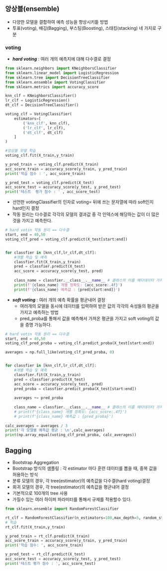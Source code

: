 ## 앙상블(ensemble)
- 다양한 모델을 결합하여 예측 성능을 향상시키틑 방법
- 투표(voting), 배깅(Bagging), 부스팅(Boosting), 스태킹(stacking) 네 가지로 구분

### voting
- ***hard voting*** : 여러 개의 예측지에 대해 다수결로 결정
```python
from sklearn.neighbors import KNeighborsClassifier
from sklearn.linear_model import LogisticRegression
from sklearn.tree import DecisionTreeClassifier
from sklearn.ensemble import VotingClassifier
from sklearn.metrics import accuracy_score

knn_clf = KNeighborsClassifier()
lr_clf = LogisticRegression()
dt_clf = DecisionTreeClassifier()

voting_clf = VotingClassifier(
    estimators=[
        ('knn_clf', knn_clf),
        ('lr_clf', lr_clf),
        ('dt_clf', dt_clf)
    ]
)

#앙상블 모델 학습
voting_clf.fit(X_train,y_train)

y_pred_train = voting_clf.predict(X_train)
acc_score_train = accuracy_score(y_train, y_pred_train)
print('학습 점수 : ', acc_score_train)

y_pred_test = voting_clf.predict(X_test)
acc_score_test = accuracy_score(y_test, y_pred_test)
print('테스트  평가 점수 : ' , acc_score_test)
```
- 선언한 votingClassifier의 인자로 voting= 뒤에 쓰는 문자열에 따라 soft인지 hard인지 결정
- 작동 원리는 다수결로 각각의 모델의 결과값 중 각 인덱스에 해당하는 값이 더 많은것을 가지고 예측한다.
```python
# hard votin 작동 원리 == 다수결
start, end = 40,50
voting_clf_pred = voting_clf.predict(X_test[start:end])


for classfier in [knn_clf,lr_clf,dt_clf]:
    #개별 학습 및 예측
    classfier.fit(X_train,y_train)
    pred = classfier.predict(X_test)
    acc_score = accuracy_score(y_test, pred)
    
    class_name = classfier.__class__.__name__ # 클래스의 이름 메타데이터 가져옴옴
    print(f'{class_name} 개별 정확도: {acc_score:.4f}')
    print(f'{class_name} 예측값 : {pred[start:end]}')
```



- ***soft voting*** : 여러 개의 예측 확률을 평균내어 결정
    - 여러개의 모델을 동시에 데이터를 입력하여 받은 값의 각각의 속성들의 평균을 가지고 예측하는 방법
    - pred_proba를 통해서 값을 예측해서 가져온 평균을 가지고 soft voting의 값을 증명 가능하다.
```python
# hard votin 작동 원리 == 다수결
start, end = 40,50
voting_clf_pred_proba = voting_clf.predict_proba(X_test[start:end])

averages = np.full_like(voting_clf_pred_proba, 0)


for classfier in [knn_clf,lr_clf,dt_clf]:
    #개별 학습 및 예측
    classfier.fit(X_train,y_train)
    pred = classfier.predict(X_test)
    acc_score = accuracy_score(y_test, pred)
    pred_proba = classfier.predict_proba(X_test[start:end])
    
    averages += pred_proba
    
    class_name = classfier.__class__.__name__ # 클래스의 이름 메타데이터 가져옴옴
    # print(f'{class_name} 개별 정확도: {acc_score:.4f}')
    # print(f'{class_name} 예측값 : {pred_proba}')
    
calc_averages = averages / 3
print('각 모델별 예측값 평균 : \n',calc_averages)
print(np.array_equal(voting_clf_pred_proba, calc_averages))
```
## Bagging
- Bootstrap Aggregation
- Bootstrap 방식의 샘플링 : 각 estimator 마다 훈련 데이터를 뽑을 때, 중복 값을 허용하는 방식
- 분류 모델의 경우, 각 tree(estimator)의 예측값을 다수결(hard voting)결정
- 회귀 모델의 경우, 각 tree(estimator)의 예측값을 평균내어 결정
- 기본적으로 100개의 tree 사용
- 가질수 있는 여러 하이퍼 파라미터를 통해서 규제를 적용할수 있다.
```python
from sklearn.ensemble import RandomForestClassifier

rt_clf = RandomForestClassifier(n_estimators=100,max_depth=5, random_state=0)
# 학습
rt_clf.fit(X_train,y_train)

y_pred_train = rt_clf.predict(X_train)
acc_score_train = accuracy_score(y_train, y_pred_train)
print('학습 점수: ', acc_score_train)

y_pred_test = rt_clf.predict(X_test)
acc_score_test = accuracy_score(y_test, y_pred_test)
print('테스트 평가 점수 : ', acc_score_test)
```